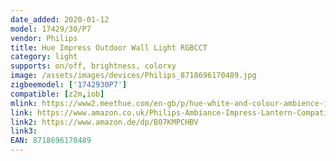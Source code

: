 ```yaml
---
date_added: 2020-01-12
model: 17429/30/P7
vendor: Philips
title: Hue Impress Outdoor Wall Light RGBCCT
category: light
supports: on/off, brightness, colorxy
image: /assets/images/devices/Philips_8718696170489.jpg
zigbeemodel: ['1742930P7']
compatible: [z2m,iob]
mlink: https://www2.meethue.com/en-gb/p/hue-white-and-colour-ambience-impress-outdoor-wall-light/1742930P7
link: https://www.amazon.co.uk/Philips-Ambiance-Impress-Lantern-Compatible/dp/B07KMPCHBV
link2: https://www.amazon.de/dp/B07KMPCHBV
link3: 
EAN: 8718696170489
---
```


